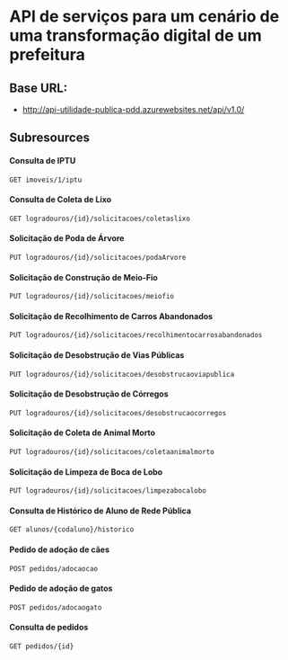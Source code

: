 # API de serviços para um cenário de uma transformação digital de um prefeitura

## Base URL:

*   http://api-utilidade-publica-pdd.azurewebsites.net/api/v1.0/

## Subresources
#### Consulta de IPTU
`GET imoveis/1/iptu`

#### Consulta de Coleta de Lixo 
`GET logradouros/{id}/solicitacoes/coletaslixo`

####  Solicitação de Poda de Árvore
`PUT logradouros/{id}/solicitacoes/podaArvore`

#### Solicitação de Construção de Meio-Fio
`PUT logradouros/{id}/solicitacoes/meiofio`

#### Solicitação de Recolhimento de Carros Abandonados 
`PUT logradouros/{id}/solicitacoes/recolhimentocarrosabandonados`

####  Solicitação de Desobstrução de Vias Públicas
`PUT logradouros/{id}/solicitacoes/desobstrucaoviapublica`

####  Solicitação de Desobstrução de Córregos
``PUT logradouros/{id}/solicitacoes/desobstrucaocorregos``

####  Solicitação de Coleta de Animal Morto
`PUT logradouros/{id}/solicitacoes/coletaanimalmorto`

####  Solicitação de Limpeza de Boca de Lobo
`PUT logradouros/{id}/solicitacoes/limpezabocalobo`

####  Consulta de Histórico de Aluno de Rede Pública
`GET alunos/{codaluno}/historico`

#### Pedido de adoção de cães 
`POST pedidos/adocaocao`

#### Pedido de adoção de gatos
`POST pedidos/adocaogato`

#### Consulta de pedidos
`GET pedidos/{id}`
